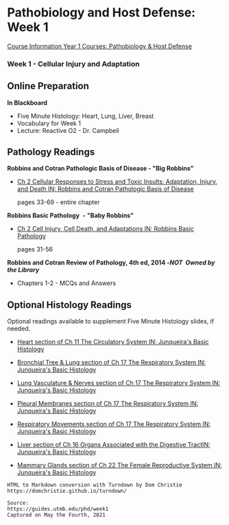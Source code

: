 # Pathobiology and Host Defense: Week 1

[Course Information Year 1 Courses: Pathobiology & Host Defense](/usmle/phd/course-information.md)

### Week 1 - Cellular Injury and Adaptation

## Online Preparation

**In Blackboard**  

*   Five Minute Histology: Heart, Lung, Liver, Breast
*   Vocabulary for Week 1
*   Lecture: Reactive O2 - Dr. Campbell

## Pathology Readings

**Robbins and Cotran Pathologic Basis of Disease - "Big Robbins"**

*   [Ch 2 Cellular Responses to Stress and Toxic Insults: Adaptation, Injury, and Death IN: Robbins and Cotran Pathologic Basis of Disease](http://libux.utmb.edu/login?url=https://www.clinicalkey.com/#!/content/book/3-s2.0-B9780323531139000029)
    
    pages 33-69 - entire chapter
    

**Robbins Basic Pathology**  **- "Baby Robbins"**

*   [Ch 2 Cell Injury, Cell Death, and Adaptations IN: Robbins Basic Pathology](http://libux.utmb.edu/login?url=https://www.clinicalkey.com/#!/content/book/3-s2.0-B9780323353175000028)
    
    pages 31-56
    

**Robbins and Cotran Review of Pathology, 4th ed, 2014 -_NOT_  _Owned by the Library_**

*   Chapters 1-2 - MCQs and Answers

## Optional Histology Readings

Optional readings available to supplement Five Minute Histology slides, if needed.

*   [Heart section of Ch 11 The Circulatory System IN: Junqueira's Basic Histology](http://libux.utmb.edu/login?url=https://accessmedicine.mhmedical.com/content.aspx?bookid=2430&sectionid=190280714#1160661981)
    
*   [Bronchial Tree & Lung section of Ch 17 The Respiratory System IN: Junqueira's Basic Histology](http://libux.utmb.edu/login?url=https://accessmedicine.mhmedical.com/content.aspx?bookid=2430&sectionid=190284615#1160662826)
    
*   [Lung Vasculature & Nerves section of Ch 17 The Respiratory System IN: Junqueira's Basic Histology](http://libux.utmb.edu/login?url=https://accessmedicine.mhmedical.com/content.aspx?bookid=2430&sectionid=190284615#1160662827)
    
*   [Pleural Membranes section of Ch 17 The Respiratory System IN: Junqueira's Basic Histology](http://libux.utmb.edu/login?url=https://accessmedicine.mhmedical.com/content.aspx?bookid=2430&sectionid=190284615#1160662828)
    
*   [Respiratory Movements section of Ch 17 The Respiratory System IN: Junqueira's Basic Histology](http://libux.utmb.edu/login?url=https://accessmedicine.mhmedical.com/content.aspx?bookid=2430&sectionid=190284615#1160662829)
    
*   [Liver section of Ch 16 Organs Associated with the Digestive TractIN: Junqueira's Basic Histology](http://libux.utmb.edu/login?url=https://accessmedicine.mhmedical.com/content.aspx?bookid=2430&sectionid=190284100#1160662701)
    
*   [Mammary Glands section of Ch 22 The Female Reproductive System IN: Junqueira's Basic Histology](http://libux.utmb.edu/login?url=https://accessmedicine.mhmedical.com/content.aspx?bookid=2430&sectionid=190287163#1160663558)

```
HTML to Markdown conversion with Turndown by Dom Christie
https://domchristie.github.io/turndown/

Source:
https://guides.utmb.edu/phd/week1
Captured on May the Fourth, 2021
```
